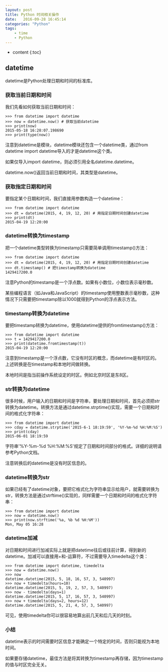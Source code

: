 ```yaml
---
layout: post
title: Python 时间相关操作
date:   2016-09-28 16:45:14
categories: "Python"
tags: 
    - time
    - Python
---
```


* content
{:toc}

## datetime

datetime是Python处理日期和时间的标准库。   

### 获取当前日期和时间

我们先看如何获取当前日期和时间：   

	>>> from datetime import datetime
	>>> now = datetime.now() # 获取当前datetime
	>>> print(now)
	2015-05-18 16:28:07.198690
	>>> print(type(now))
	

注意到datetime是模块，datetime模块还包含一个datetime类，通过from datetime import datetime导入的才是datetime这个类。   

如果仅导入import datetime，则必须引用全名datetime.datetime。   

datetime.now()返回当前日期和时间，其类型是datetime。   

### 获取指定日期和时间

要指定某个日期和时间，我们直接用参数构造一个datetime：   

	>>> from datetime import datetime
	>>> dt = datetime(2015, 4, 19, 12, 20) # 用指定日期时间创建datetime
	>>> print(dt)
	2015-04-19 12:20:00
	
### datetime转换为timestamp

把一个datetime类型转换为timestamp只需要简单调用timestamp()方法：   

	>>> from datetime import datetime
	>>> dt = datetime(2015, 4, 19, 12, 20) # 用指定日期时间创建datetime
	>>> dt.timestamp() # 把timestamp转换为datetime
	1429417200.0
	
注意Python的timestamp是一个浮点数。如果有小数位，小数位表示毫秒数。   

某些编程语言（如Java和JavaScript）的timestamp使用整数表示毫秒数，这种情况下只需要把timestamp除以1000就得到Python的浮点表示方法。   

### timestamp转换为datetime

要把timestamp转换为datetime，使用datetime提供的fromtimestamp()方法：   

	>>> from datetime import datetime
	>>> t = 1429417200.0
	>>> print(datetime.fromtimestamp(t))
	2015-04-19 12:20:00
	
注意到timestamp是一个浮点数，它没有时区的概念，而datetime是有时区的。上述转换是在timestamp和本地时间做转换。   

本地时间是指当前操作系统设定的时区。例如北京时区是东8区。   

### str转换为datetime

很多时候，用户输入的日期和时间是字符串，要处理日期和时间，首先必须把str转换为datetime。转换方法是通过datetime.strptime()实现，需要一个日期和时间的格式化字符串：   

	>>> from datetime import datetime
	>>> cday = datetime.strptime('2015-6-1 18:19:59', '%Y-%m-%d %H:%M:%S')
	>>> print(cday)
	2015-06-01 18:19:59
	
字符串'%Y-%m-%d %H:%M:%S'规定了日期和时间部分的格式。详细的说明请参考Python文档。   

注意转换后的datetime是没有时区信息的。   

### datetime转换为str

如果已经有了datetime对象，要把它格式化为字符串显示给用户，就需要转换为str，转换方法是通过strftime()实现的，同样需要一个日期和时间的格式化字符串：   

	>>> from datetime import datetime
	>>> now = datetime.now()
	>>> print(now.strftime('%a, %b %d %H:%M'))
	Mon, May 05 16:28
	
### datetime加减

对日期和时间进行加减实际上就是把datetime往后或往前计算，得到新的datetime。加减可以直接用+和-运算符，不过需要导入timedelta这个类：   

	>>> from datetime import datetime, timedelta
	>>> now = datetime.now()
	>>> now
	datetime.datetime(2015, 5, 18, 16, 57, 3, 540997)
	>>> now + timedelta(hours=10)
	datetime.datetime(2015, 5, 19, 2, 57, 3, 540997)
	>>> now - timedelta(days=1)
	datetime.datetime(2015, 5, 17, 16, 57, 3, 540997)
	>>> now + timedelta(days=2, hours=12)
	datetime.datetime(2015, 5, 21, 4, 57, 3, 540997)
	
可见，使用timedelta你可以很容易地算出前几天和后几天的时刻。   

### 小结

datetime表示的时间需要时区信息才能确定一个特定的时间，否则只能视为本地时间。   

如果要存储datetime，最佳方法是将其转换为timestamp再存储，因为timestamp的值与时区完全无关。